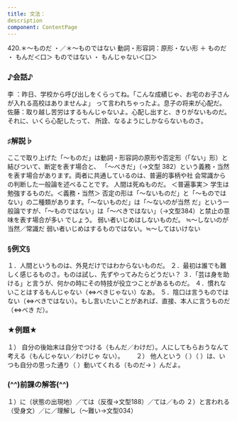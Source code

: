 ```yaml
---
title: 文法：
description
component: ContentPage
---
```



420.＊～ものだ ・／＊～ものではない
動詞・形容詞：原形・ない形 ＋ ものだ ・
もんだ＜口＞
ものではない ・
もんじゃない＜口＞
### ♪会話♪
李 ：昨日、学校から呼び出しをくらってね。「こんな成績じゃ、お宅のお子さんが入れる高校はありませんよ」 って言われちゃったよ。息子の将来が心配だ。 佐藤：取り越し苦労はするもんじゃないよ。心配し出すと、きりがないものだ。それに、いくら心配したって、 所詮、なるようにしかならないものさ。
### ♯解説♭
ここで取り上げた「～ものだ」は動詞・形容詞の原形や否定形（「ない」形）と結びついて、断定を表す場合と、 「～べきだ」（→文型 382）という義務・当然を表す場合があります。両者に共通しているのは、普遍的事柄や社 会常識からの判断した一般論を述べることです。
人間は死ぬものだ。 ＜普遍事実＞ 学生は勉強するものだ。＜義務・当然＞
否定の形は「～ないものだ」と「～ものではない」の二種類があります。「～ないものだ」は「～ないのが当然 だ」という一般論ですが、「～ものではない」は「～べきではない」（→文型384）と禁止の意味を表す場合が多い でしょう。
弱い者いじめはしないものだ。 ≒～しないのが当然／常識だ 弱い者いじめはするものではない。≒～してはいけない
### §例文§
１．人間というものは、外見だけではわからないものだ。
２．最初は誰でも難しく感じるものさ。ものは試し、先ずやってみたらどうだい？
３．「芸は身を助ける」と言うが、何かの時にその特技が役立つことがあるものだ。
４．慣れないことはするもんじゃない（⇔べきじゃない）なあ。
５．陰口は言うものではない（⇔べきではない）。もし言いたいことがあれば、直接、本人に言うものだ（⇔べき だ）。
### ★例題★
１） 自分の後始末は自分でつける（もんだ／わけだ）。人にしてもらおうなんて考える（もんじゃない／わけじゃ
ない）。      
２） 他人という（ ）（ ）は、いつも自分の思った通り（ ）動いてくれる（ものだ→ ）んだよ。
### (^^)前課の解答(^^)
１）に（状態の出現地）／ては（反復→文型188）／ては／もの
２）と言われる（受身文）／に／理解し（～難い→文型034）
